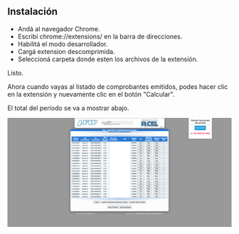 ## Instalación

- Andá al navegador Chrome. 
- Escribí chrome://extensions/ en la barra de direcciones. 
- Habilitá el modo desarrollador. 
- Cargá extension descomprimida. 
- Seleccioná carpeta donde esten los archivos de la extensión.

Listo.

Ahora cuando vayas al listado de comprobantes emitidos, podes hacer clic en la extensión y nuevamente clic en el botón "Calcular".

El total del período se va a mostrar abajo.


![Screenshot](images/screenshot.png)
